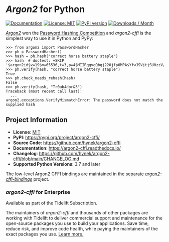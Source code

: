 # *Argon2* for Python

[![Documentation](https://img.shields.io/badge/Docs-Read%20The%20Docs-black)](https://argon2-cffi.readthedocs.io/)
[![License: MIT](https://img.shields.io/badge/license-MIT-C06524)](https://github.com/hynek/argon2-cffi/blob/main/LICENSE)
[![PyPI version](https://img.shields.io/pypi/v/argon2-cffi)](https://pypi.org/project/argon2-cffi/)
[![Downloads / Month](https://static.pepy.tech/personalized-badge/argon2-cffi?period=month&units=international_system&left_color=grey&right_color=blue&left_text=Downloads%20/%20Month)](https://pepy.tech/project/argon2-cffi)

<!-- begin-short -->

[*Argon2*](https://github.com/p-h-c/phc-winner-argon2) won the [Password Hashing Competition](https://www.password-hashing.net/) and *argon2-cffi* is the simplest way to use it in Python and PyPy:

```pycon
>>> from argon2 import PasswordHasher
>>> ph = PasswordHasher()
>>> hash = ph.hash("correct horse battery staple")
>>> hash  # doctest: +SKIP
'$argon2id$v=19$m=65536,t=3,p=4$MIIRqgvgQbgj220jfp0MPA$YfwJSVjtjSU0zzV/P3S9nnQ/USre2wvJMjfCIjrTQbg'
>>> ph.verify(hash, "correct horse battery staple")
True
>>> ph.check_needs_rehash(hash)
False
>>> ph.verify(hash, "Tr0ub4dor&3")
Traceback (most recent call last):
  ...
argon2.exceptions.VerifyMismatchError: The password does not match the supplied hash

```
<!-- end-short -->

## Project Information

- **License**: [MIT](https://choosealicense.com/licenses/mit/)
- **PyPI**: <https://pypi.org/project/argon2-cffi/>
- **Source Code**: <https://github.com/hynek/argon2-cffi>
- **Documentation**: <https://argon2-cffi.readthedocs.io/>
- **Changelog**: <https://github.com/hynek/argon2-cffi/blob/main/CHANGELOG.md>
- **Supported Python Versions**: 3.7 and later

The low-level Argon2 CFFI bindings are maintained in the separate [*argon2-cffi-bindings*](https://github.com/hynek/argon2-cffi-bindings) project.


### *argon2-cffi* for Enterprise

Available as part of the Tidelift Subscription.

The maintainers of *argon2-cffi* and thousands of other packages are working with Tidelift to deliver commercial support and maintenance for the open-source packages you use to build your applications.
Save time, reduce risk, and improve code health, while paying the maintainers of the exact packages you use.
[Learn more.](https://tidelift.com/subscription/pkg/pypi-argon2-cffi?utm_source=undefined&utm_medium=referral&utm_campaign=enterprise&utm_term=repo)
